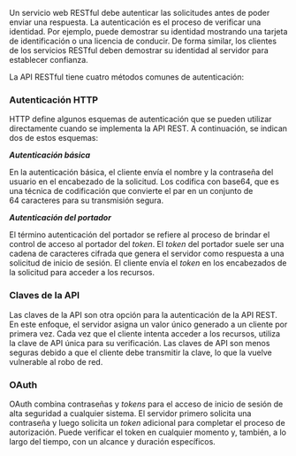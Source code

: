 
Un servicio web RESTful debe autenticar las solicitudes antes de poder enviar una respuesta. La autenticación es el proceso de verificar una identidad. Por ejemplo, puede demostrar su identidad mostrando una tarjeta de identificación o una licencia de conducir. De forma similar, los clientes de los servicios RESTful deben demostrar su identidad al servidor para establecer confianza.

La API RESTful tiene cuatro métodos comunes de autenticación:

### Autenticación HTTP

HTTP define algunos esquemas de autenticación que se pueden utilizar directamente cuando se implementa la API REST. A continuación, se indican dos de estos esquemas:

_**Autenticación básica**_

En la autenticación básica, el cliente envía el nombre y la contraseña del usuario en el encabezado de la solicitud. Los codifica con base64, que es una técnica de codificación que convierte el par en un conjunto de 64 caracteres para su transmisión segura.

_**Autenticación del portador**_

El término autenticación del portador se refiere al proceso de brindar el control de acceso al portador del _token_. El _token_ del portador suele ser una cadena de caracteres cifrada que genera el servidor como respuesta a una solicitud de inicio de sesión. El cliente envía el _token_ en los encabezados de la solicitud para acceder a los recursos.

### Claves de la API

Las claves de la API son otra opción para la autenticación de la API REST. En este enfoque, el servidor asigna un valor único generado a un cliente por primera vez. Cada vez que el cliente intenta acceder a los recursos, utiliza la clave de API única para su verificación. Las claves de API son menos seguras debido a que el cliente debe transmitir la clave, lo que la vuelve vulnerable al robo de red.

### OAuth

OAuth combina contraseñas y _tokens_ para el acceso de inicio de sesión de alta seguridad a cualquier sistema. El servidor primero solicita una contraseña y luego solicita un _token_ adicional para completar el proceso de autorización. Puede verificar el token en cualquier momento y, también, a lo largo del tiempo, con un alcance y duración específicos.